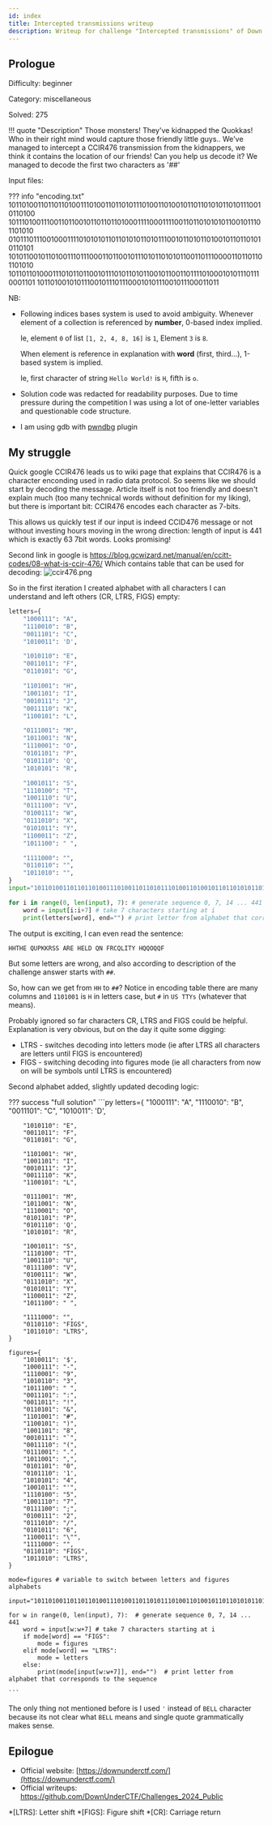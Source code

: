 ```yaml
---
id: index
title: Intercepted transmissions writeup
description: Writeup for challenge "Intercepted transmissions" of Down Under CTF 2024
---
```


## Prologue

Difficulty: beginner

Category: miscellaneous

Solved: 275

!!! quote "Description"
    Those monsters! They've kidnapped the Quokkas! Who in their right mind would capture those friendly little guys.. We've managed to intercept a CCIR476 transmission from the kidnappers, we think it contains the location of our friends! Can you help us decode it? We managed to decode the first two characters as '##'

Input files:

??? info "encoding.txt"
    101101001101101101001110100110110101110100110100101101101010110101110010110100
    101110100111001101100101101101101000111100011110011011010101011001011101101010
    010111011100100011110101010110110101011010111001011010110100101101101010110101
    101011001011010011101110001101100101110101101010110011011100001101101101101010
    101101101000111010110110010111010110101100101100110111101000101011101110001101
    101101001010111001011101110001010111001011100011011

NB:


* Following indices bases system is used to avoid ambiguity. Whenever element of a collection is referenced by **number**, 0-based index implied. 
 
  Ie, element `0` of list `[1, 2, 4, 8, 16]` is `1`, Element `3` is `8`.
  
  When element is reference in explanation with **word** (first, third...), 1-based system is implied.

  Ie, first character of string `Hello World!` is `H`, fifth is `o`.

* Solution code was redacted for readability purposes. Due to time pressure during the competition I was using a lot of one-letter variables and questionable code structure.

* I am using gdb with [pwndbg](https://github.com/pwndbg/pwndbg) plugin

## My struggle

Quick google CCIR476 leads us to wiki page that explains that CCIR476 is a character enconding used in radio data protocol.
So seems like we should start by decoding the message. Article itself is not too friendly and doesn't explain much (too many
technical words without definition for my liking), but there is important bit: CCIR476 encodes each character as 7-bits.

This allows us quickly test if our input is indeed CCID476 message or not without investing hours moving in the wrong direction:
length of input is 441 which is exactly 63 7bit words. Looks promising!

Second link in google is https://blog.gcwizard.net/manual/en/ccitt-codes/08-what-is-ccir-476/
Which contains table that can be used for decoding:
![ccir476.png](./ccir476.png)

So in the first iteration I created alphabet with all characters I can understand and left others (CR, LTRS, FIGS) empty:

```py title="Interation 1"
letters={
    "1000111": "A",
    "1110010": "B",
    "0011101": "C",
    "1010011": 'D',

    "1010110": "E",
    "0011011": "F",
    "0110101": "G",

    "1101001": "H",
    "1001101": "I",
    "0010111": "J",
    "0011110": "K",
    "1100101": "L",

    "0111001": "M",
    "1011001": "N",
    "1110001": "O",
    "0101101": "P",
    "0101110": 'Q',
    "1010101": "R",

    "1001011": "S",
    "1110100": "T",
    "1001110": "U",
    "0111100": "V",
    "0100111": "W",
    "0111010": "X",
    "0101011": "Y",
    "1100011": "Z",
    "1011100": " ",

    "1111000": "",
    "0110110": "",
    "1011010": "",
}
input="101101001101101101001110100110110101110100110100101101101010110101110010110100101110100111001101100101101101101000111100011110011011010101011001011101101010010111011100100011110101010110110101011010111001011010110100101101101010110101101011001011010011101110001101100101110101101010110011011100001101101101101010101101101000111010110110010111010110101100101100110111101000101011101110001101101101001010111001011101110001010111001011100011011"

for i in range(0, len(input), 7): # generate sequence 0, 7, 14 ... 441
    word = input[i:i+7] # take 7 characters starting at i
    print(letters[word], end="") # print letter from alphabet that corresponds to the sequence
```

The output is exciting, I can even read the sentence:
```txt
HHTHE QUPKKRSS ARE HELD QN FRCQLITY HQQOQQF
```
But some letters are wrong, and also according to description of the challenge answer starts with `##`.

So, how can we get from `HH` to `##`? Notice in encoding table there are many columns and `1101001` is `H` in letters case, but `#` in `US TTYs`
(whatever that means).

Probably ignored so far characters CR, LTRS and FIGS could be helpful. Explanation is very obvious, but on the day it quite some digging:

* LTRS - switches decoding into letters mode (ie after LTRS all characters are letters until FIGS is encountered)
* FIGS - switching decoding into figures mode (ie all characters from now on will be symbols until LTRS is encountered)

Second alphabet added, slightly updated decoding logic:

??? success "full solution"
    ```py
    letters={
        "1000111": "A",
        "1110010": "B",
        "0011101": "C",
        "1010011": 'D',
    
        "1010110": "E",
        "0011011": "F",
        "0110101": "G",
    
        "1101001": "H",
        "1001101": "I",
        "0010111": "J",
        "0011110": "K",
        "1100101": "L",
    
        "0111001": "M",
        "1011001": "N",
        "1110001": "O",
        "0101101": "P",
        "0101110": 'Q',
        "1010101": "R",
    
        "1001011": "S",
        "1110100": "T",
        "1001110": "U",
        "0111100": "V",
        "0100111": "W",
        "0111010": "X",
        "0101011": "Y",
        "1100011": "Z",
        "1011100": " ",
    
        "1111000": "",
        "0110110": "FIGS",
        "1011010": "LTRS",
    }
    
    figures={
        "1010011": '$',
        "1000111": "-",
        "1110001": "9",
        "1010110": "3",
        "1011100": " ",
        "0011101": ":",
        "0011011": "!",
        "0110101": "&",
        "1101001": "#",
        "1100101": ")",
        "1001101": "8",
        "0010111": "`",
        "0011110": "(",
        "0111001": ".",
        "1011001": ",",
        "0101101": "0",
        "0101110": '1',
        "1010101": "4",
        "1001011": "'",
        "1110100": "5",
        "1001110": "7",
        "0111100": ";",
        "0100111": "2",
        "0111010": "/",
        "0101011": "6",
        "1100011": "\"",
        "1111000": "",
        "0110110": "FIGS",
        "1011010": "LTRS",
    }
    
    mode=figures # variable to switch between letters and figures alphabets
    
    input="101101001101101101001110100110110101110100110100101101101010110101110010110100101110100111001101100101101101101000111100011110011011010101011001011101101010010111011100100011110101010110110101011010111001011010110100101101101010110101101011001011010011101110001101100101110101101010110011011100001101101101101010101101101000111010110110010111010110101100101100110111101000101011101110001101101101001010111001011101110001010111001011100011011"
    
    for w in range(0, len(input), 7):  # generate sequence 0, 7, 14 ... 441
        word = input[w:w+7] # take 7 characters starting at i
        if mode[word] == "FIGS":
            mode = figures
        elif mode[word] == "LTRS":
            mode = letters
        else:
            print(mode[input[w:w+7]], end="")  # print letter from alphabet that corresponds to the sequence
    
    ```

The only thing not mentioned before is I used `'` instead of `BELL` character because its not clear what `BELL` means and 
single quote grammatically makes sense. 

## Epilogue

* Official website: [https://downunderctf.com/](https://downunderctf.com/)
* Official writeups: https://github.com/DownUnderCTF/Challenges_2024_Public

*[LTRS]: Letter shift
*[FIGS]: Figure shift
*[CR]: Carriage return
